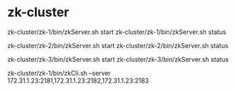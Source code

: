 # zk-cluster

zk-cluster/zk-1/bin/zkServer.sh start
zk-cluster/zk-1/bin/zkServer.sh status

zk-cluster/zk-2/bin/zkServer.sh start
zk-cluster/zk-2/bin/zkServer.sh status

zk-cluster/zk-3/bin/zkServer.sh start
zk-cluster/zk-3/bin/zkServer.sh status

zk-cluster/zk-1/bin/zkCli.sh –server 172.31.1.23:2181,172.31.1.23:2182,172.31.1.23:2183 
